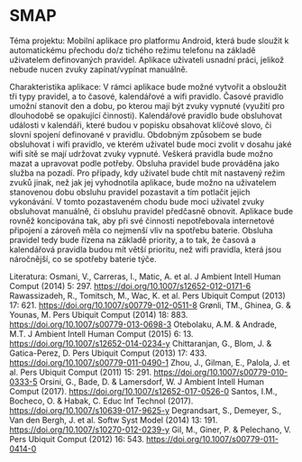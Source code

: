 # SMAP
Téma projektu:
Mobilní aplikace pro platformu Android, která bude sloužit k automatickému přechodu do/z tichého režimu telefonu na základě uživatelem definovaných pravidel. Aplikace uživateli usnadní práci, jelikož nebude nucen zvuky zapínat/vypínat manuálně.

Charakteristika aplikace:
V rámci aplikace bude možné vytvořit a obsloužit tři typy pravidel, a to časové, kalendářové a wifi pravidlo. Časové pravidlo umožní stanovit den a dobu, po kterou mají být zvuky vypnuté (využití pro dlouhodobě se opakující činnosti). Kalendářové pravidlo bude obsluhovat události v kalendáři, které budou v popisku obsahovat klíčové slovo, či slovní spojení definované v pravidlu. Obdobným způsobem se bude obsluhovat i wifi pravidlo, ve kterém uživatel bude moci zvolit v dosahu jaké wifi sítě se mají udržovat zvuky vypnuté. Veškerá pravidla bude možno mazat a upravovat podle potřeby. Obsluha pravidel bude prováděna jako služba na pozadí. Pro případy, kdy uživatel bude chtít mít nastavený režim zvuků jinak, než jak jej vyhodnotila aplikace, bude možno na uživatelem stanovenou dobu obsluhu pravidel pozastavit a tím potlačit jejich vykonávání. V tomto pozastaveném chodu bude moci uživatel zvuky obsluhovat manuálně, či obsluhu pravidel předčasně obnovit. Aplikace bude rovněž koncipována tak, aby při své činnosti nepotřebovala internetové připojení a zároveň měla co nejmenší vliv na spotřebu baterie. Obsluha pravidel tedy bude řízena na základě priority, a to tak, že časová a kalendářová pravidla budou mít větší prioritu, než wifi pravidla, která jsou náročnější, co se spotřeby baterie týče.

Literatura:
Osmani, V., Carreras, I., Matic, A. et al. J Ambient Intell Human Comput (2014) 5: 297. https://doi.org/10.1007/s12652-012-0171-6
Rawassizadeh, R., Tomitsch, M., Wac, K. et al. Pers Ubiquit Comput (2013) 17: 621. https://doi.org/10.1007/s00779-012-0511-8
Grønli, TM., Ghinea, G. & Younas, M. Pers Ubiquit Comput (2014) 18: 883. https://doi.org/10.1007/s00779-013-0698-3
Otebolaku, A.M. & Andrade, M.T. J Ambient Intell Human Comput (2015) 6: 13. https://doi.org/10.1007/s12652-014-0234-y
Chittaranjan, G., Blom, J. & Gatica-Perez, D. Pers Ubiquit Comput (2013) 17: 433. https://doi.org/10.1007/s00779-011-0490-1
Zhou, J., Gilman, E., Palola, J. et al. Pers Ubiquit Comput (2011) 15: 291. https://doi.org/10.1007/s00779-010-0333-5
Orsini, G., Bade, D. & Lamersdorf, W. J Ambient Intell Human Comput (2017). https://doi.org/10.1007/s12652-017-0526-0
Santos, I.M., Bocheco, O. & Habak, C. Educ Inf Technol (2017). https://doi.org/10.1007/s10639-017-9625-y
Degrandsart, S., Demeyer, S., Van den Bergh, J. et al. Softw Syst Model (2014) 13: 191. https://doi.org/10.1007/s10270-012-0239-y
Gil, M., Giner, P. & Pelechano, V. Pers Ubiquit Comput (2012) 16: 543. https://doi.org/10.1007/s00779-011-0414-0
